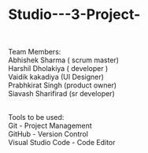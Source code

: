 # Studio---3-Project-<br>
<br>

Team Members:<br>
Abhishek Sharma ( scrum master)<br>
Harshil Dholakiya ( developer )<br>
Vaidik kakadiya (UI Designer)<br>
Prabhkirat Singh (product owner)<br>
Siavash Sharifirad (sr developer)<br>
<br>

Tools to be used:<br>
Git - Project Management<br>
GitHub - Version Control<br>
Visual Studio Code - Code Editor<br>

